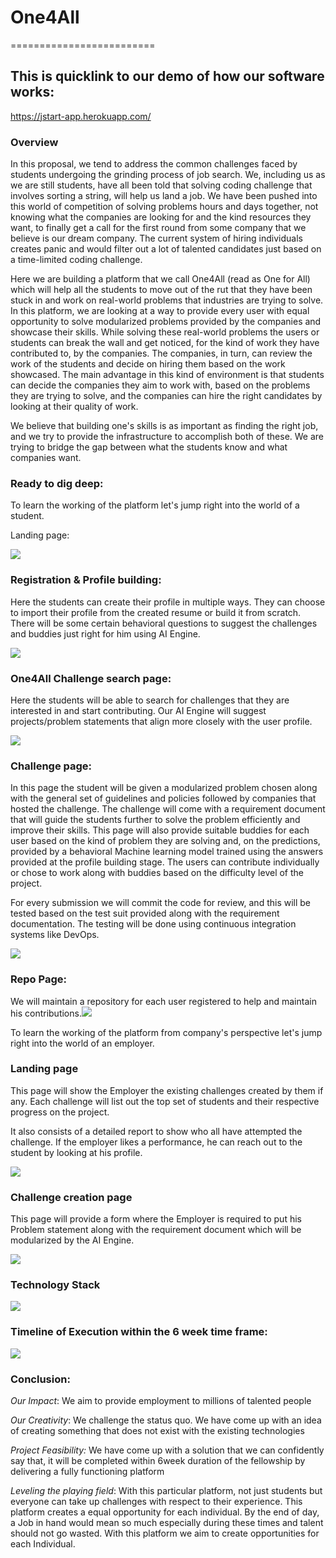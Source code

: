 # **One4All**
=========================
## This is quicklink to our demo of how our software works:
https://jstart-app.herokuapp.com/
### Overview

In this proposal, we tend to address the common challenges faced by students undergoing the grinding process of job search. We, including us as we are still students, have all been told that solving coding challenge that involves sorting a string, will help us land a job. We have been pushed into this world of competition of solving problems hours and days together, not knowing what the companies are looking for and the kind resources they want, to finally get a call for the first round from some company that we believe is our dream company. The current system of hiring individuals creates panic and would filter out a lot of talented candidates just based on a time-limited coding challenge.

Here we are building a platform that we call One4All (read as One for All) which will help all the students to move out of the rut that they have been stuck in and work on real-world problems that industries are trying to solve. In this platform, we are looking at a way to provide every user with equal opportunity to solve modularized problems provided by the companies and showcase their skills. While solving these real-world problems the users or students can break the wall and get noticed, for the kind of work they have contributed to, by the companies. The companies, in turn, can review the work of the students and decide on hiring them based on the work showcased. The main advantage in this kind of environment is that students can decide the companies they aim to work with, based on the problems they are trying to solve, and the companies can hire the right candidates by looking at their quality of work.

We believe that building one's skills is as important as finding the right job, and we try to provide the infrastructure to accomplish both of these. We are trying to bridge the gap between what the students know and what companies want.

### Ready to dig deep:

To learn the working of the platform let's jump right into the world of
a student.

Landing page:

![](./media/image1.png)

### Registration & Profile building:
Here the students can create their profile in multiple ways. They can choose to import their profile from the created resume or build it from scratch. There will be some certain behavioral questions to suggest the challenges and buddies just right for him using AI Engine.

![](./media/image2.png)

### One4All Challenge search page:

Here the students will be able to search for challenges that they are interested in and start contributing. Our AI Engine will suggest projects/problem statements that align more closely with the user profile.

![](./media/image3.png)

### Challenge page:

In this page the student will be given a modularized problem chosen
along with the general set of guidelines and policies followed by
companies that hosted the challenge. The challenge will come with a
requirement document that will guide the students further to solve the
problem efficiently and improve their skills. This page will also
provide suitable buddies for each user based on the kind of problem they
are solving and, on the predictions, provided by a behavioral Machine
learning model trained using the answers provided at the profile
building stage. The users can contribute individually or chose to work
along with buddies based on the difficulty level of the project.

For every submission we will commit the code for review, and this will
be tested based on the test suit provided along with the requirement
documentation. The testing will be done using continuous integration
systems like DevOps.

![](./media/image4.png)

### Repo Page: 

We will maintain a repository for each user registered to help and
maintain his contributions.![](./media/image5.png)

To learn the working of the platform from company's perspective let's
jump right into the world of an employer.

### Landing page

This page will show the Employer the existing challenges created by them
if any. Each challenge will list out the top set of students and their
respective progress on the project.

It also consists of a detailed report to show who all have attempted the
challenge. If the employer likes a performance, he can reach out to the
student by looking at his profile.

![](./media/image6.png)

### Challenge creation page

This page will provide a form where the Employer is required to put his
Problem statement along with the requirement document which will be
modularized by the AI Engine.

![](./media/image7.png)

### Technology Stack

![](./media/image8.png)

### Timeline of Execution within the 6 week time frame:

![](./media/image9.png)

### Conclusion:

*Our Impact*: We aim to provide employment to millions of talented
people

*Our Creativity*: We challenge the status quo. We have come up with an
idea of creating something that does not exist with the existing
technologies

*Project Feasibility:* We have come up with a solution that we can
confidently say that, it will be completed within 6week duration of the
fellowship by delivering a fully functioning platform

*Leveling the playing field*: With this particular platform, not just
students but everyone can take up challenges with respect to their
experience. This platform creates a equal opportunity for each
individual. By the end of day, a Job in hand would mean so much
especially during these times and talent should not go wasted. With this
platform we aim to create opportunities for each Individual.
